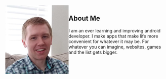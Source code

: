 <img align="left" width = "200" src="https://github.com/justinbgent/justinbgent.github.io/blob/master/Untitled.png" /> 

## About Me
I am an ever learning and improving android developer. I make apps that make life more convenient for whatever it may be. For whatever you can imagine, websites, games and the list gets bigger.
